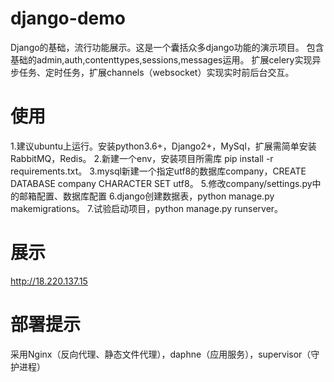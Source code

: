 # django-demo
Django的基础，流行功能展示。这是一个囊括众多django功能的演示项目。
包含基础的admin,auth,contenttypes,sessions,messages运用。
扩展celery实现异步任务、定时任务，扩展channels（websocket）实现实时前后台交互。

# 使用
1.建议ubuntu上运行。安装python3.6+，Django2+，MySql，扩展需简单安装RabbitMQ，Redis。
2.新建一个env，安装项目所需库 pip install -r requirements.txt。
3.mysql新建一个指定utf8的数据库company，CREATE DATABASE company CHARACTER SET utf8。
5.修改company/settings.py中的邮箱配置、数据库配置
6.django创建数据表，python manage.py makemigrations。
7.试验启动项目，python manage.py runserver。

# 展示
http://18.220.137.15

# 部署提示
采用Nginx（反向代理、静态文件代理），daphne（应用服务），supervisor（守护进程）
